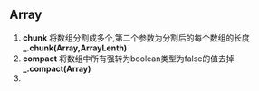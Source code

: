 ## Array
1. **chunk** 将数组分割成多个,第二个参数为分割后的每个数组的长度
**_.chunk(Array,ArrayLenth)**
2. **compact** 将数组中所有强转为boolean类型为false的值去掉
**_.compact(Array)**
3. 